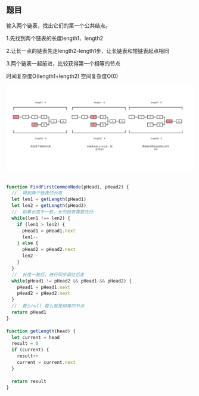 ## 题目

输入两个链表，找出它们的第一个公共结点。

1.先找到两个链表的长度length1、length2

2.让长一点的链表先走length2-length1步，让长链表和短链表起点相同

3.两个链表一起前进，比较获得第一个相等的节点

时间复杂度O(length1+length2) 空间复杂度O(0)

![Alt text](/images/两个链表的公共节点.png)

```js

function FindFirstCommonNode(pHead1, pHead2) {
  //  得到两个链表的长度
  let len1 = getLength(pHead1)
  let len2 = getLength(pHead2)
  //  如果长度不一致，长的链表需要先行
  while(len1 !== len2) {
    if (len1 > len2) {
      pHead1 = pHead1.next
      len1-- 
    } else {
      pHead2 = pHead2.next
      len2-- 
    }
  }
  //  长度一致后，进行同步调往后走
  while(pHead1 != pHead2 && pHead1 && pHead2) {
    pHead1 = pHead1.next
    pHead2 = pHead2.next
  }
  //  要么null 要么就是相等的节点
  return pHead1
}

function getLength(head) {
  let current = head
  result = 0
  if (current) {
    result++
    current = current.next
  }

  return result
}
```